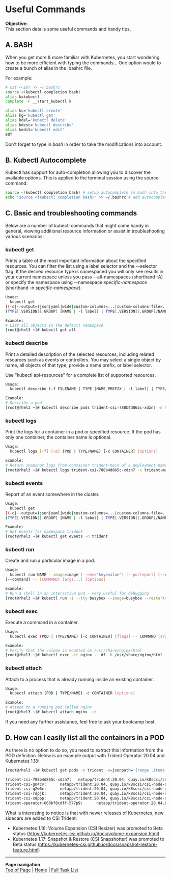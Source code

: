 # Useful Commands

**Objective:**  
This section details some useful commands and handy tips.  

## A. BASH

When you get more & more familiar with Kubernetes, you start wondering how to be more efficient with typing the commands...
One option would to create a bunch of alias in the .bashrc file.

For example:

```bash
# cat <<EOT >> ~/.bashrc
source <(kubectl completion bash)
alias k=kubectl
complete -F __start_kubectl k

alias kc='kubectl create'
alias kg='kubectl get'
alias kdel='kubectl delete'
alias kdesc='kubectl describe'
alias kedit='kubectl edit'
EOT
```

Don't forget to type in _bash_ in order to take the modifications into account.

## B. Kubectl Autocomplete

Kubectl has support for auto-completion allowing you to discover the available options. This is applied to the terminal session using the source command:

```bash
source <(kubectl completion bash) # setup autocomplete in bash into the current shell, bash-completion package should be installed first.
echo "source <(kubectl completion bash)" >> ~/.bashrc # add autocomplete permanently to your bash shell.
```

## C. Basic and troubleshooting commands

Below are a number of kubectl commands that might come handy in general, viewing additional resource information or assist in troubleshooting various scenarios:

### kubectl get

Prints a table of the most important information about the specified resources. You can filter the list using a label selector and the --selector flag. If the desired resource type is namespaced you will only see results in your current namespace unless you pass --all-namespaces (shorthand -A) or specify the namespace using --namespace *specific-namespace* (shorthand -n *specific-namespace*).  

```bash
Usage:
  kubectl get
[(-o|--output=)json|yaml|wide|custom-columns=...|custom-columns-file=...|go-template=...|go-template-file=...|jsonpath=...|jsonpath-file=...]
(TYPE[.VERSION][.GROUP] [NAME | -l label] | TYPE[.VERSION][.GROUP]/NAME ...) [flags] [options]

Example:
# List all objects in the default namespace
[root@rhel3 ~]# kubectl get all
```

### kubectl describe

Print a detailed description of the selected resources, including related resources such as events or controllers. You may select a single object by name, all objects of that type, provide a name prefix, or label selector.  

Use "kubectl api-resources" for a complete list of supported resources.  

```bash
Usage:
  kubectl describe (-f FILENAME | TYPE [NAME_PREFIX | -l label] | TYPE/NAME) [options]

Example:
# Describe a pod
[root@rhel3 ~]# kubectl describe pods trident-csi-788b4d865c-xdzn7 -n trident
```

### kubectl logs

Print the logs for a container in a pod or specified resource. If the pod has only one container, the container name is optional.

```bash
Usage:
  kubectl logs [-f] [-p] (POD | TYPE/NAME) [-c CONTAINER] [options]

Example:
# Return snapshot logs from container trident-main of a deployment named  deployment.apps/trident-csi
[root@rhel3 ~]# kubectl logs trident-csi-788b4d865c-xdzn7 -c trident-main -n trident
```

### kubectl events

Report of an event somewhere in the cluster.

```bash
Usage:
  kubectl get
[(-o|--output=)json|yaml|wide|custom-columns=...|custom-columns-file=...|go-template=...|go-template-file=...|jsonpath=...|jsonpath-file=...]
(TYPE[.VERSION][.GROUP] [NAME | -l label] | TYPE[.VERSION][.GROUP]/NAME ...) [flags] [options]

Example:
# Get events for namespace trident
[root@rhel3 ~]# kubectl get events -n trident
```

### kubectl run

Create and run a particular image in a pod.

```bash
Usage:
  kubectl run NAME --image=image [--env="key=value"] [--port=port] [--dry-run=server|client] [--overrides=inline-json]
[--command] -- [COMMAND] [args...] [options]

Example:
# Run a shell in an interactive pod - very useful for debugging
[root@rhel3 ~]# kubectl run -i --tty busybox --image=busybox --restart=Never -- sh
```

### kubectl exec

Execute a command in a container.

```bash
Usage:
  kubectl exec (POD | TYPE/NAME) [-c CONTAINER] [flags] -- COMMAND [args...] [options]

Example:
# Verify that the volume is mounted on /usr/share/nginx/html
[root@rhel3 ~]# kubectl exec -it nginx -- df -h /usr/share/nginx/html
```

### kubectl attach

Attach to a process that is already running inside an existing container.

```bash
Usage:
  kubectl attach (POD | TYPE/NAME) -c CONTAINER [options]

Example:
# Attach to a running pod called nginx
[root@rhel3 ~]# kubectl attach nginx -it
```

If you need any further assistance, feel free to ask your bootcamp host.

## D. How can I easily list all the containers in a POD

As there is no option to do so, you need to _extract_ this information from the POD definition.
Below is an example output with Trident Operator 20.04 and Kubernetes 1.18:

```bash
[root@rhel3 ~]# kubectl get pods -n trident -o=jsonpath='{range .items[*]}{"\n"}{.metadata.name}{":\t"}{range .spec.containers[*]}{.image}{", "}{end}{end}' |sort

trident-csi-788b4d865c-xdzn7:   netapp/trident:20.04, quay.io/k8scsi/csi-provisioner:v1.6.0, quay.io/k8scsi/csi-attacher:v2.2.0, quay.io/k8scsi/csi-resizer:v0.5.0, quay.io/k8scsi/csi-snapshotter:v2.1.0,
trident-csi-gn4cv:      netapp/trident:20.04, quay.io/k8scsi/csi-node-driver-registrar:v1.3.0,
trident-csi-q2w6c:      netapp/trident:20.04, quay.io/k8scsi/csi-node-driver-registrar:v1.3.0,
trident-csi-rdpjk:      netapp/trident:20.04, quay.io/k8scsi/csi-node-driver-registrar:v1.3.0,
trident-csi-x8ppp:      netapp/trident:20.04, quay.io/k8scsi/csi-node-driver-registrar:v1.3.0,
trident-operator-668bf8cdff-577p9:      netapp/trident-operator:20.04.0,
```

What is interesting to notice is that with newer releases of Kubernetes, new sidecars are added to CSI Trident:

- Kubernetes 1.16: Volume Expansion (CSI Resizer) was promoted to Beta status (<https://kubernetes-csi.github.io/docs/volume-expansion.html>)
- Kubernetes 1.17: Snapshot & Restore (CSI Snapshotter) was promoted to Beta status (<https://kubernetes-csi.github.io/docs/snapshot-restore-feature.html>)

---
**Page navigation**  
[Top of Page](#top) | [Home](/README.md) | [Full Task List](/README.md#prod-k8s-cluster-tasks)
